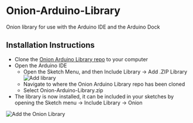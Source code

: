 # Onion-Arduino-Library
Onion library for use with the Arduino IDE and the Arduino Dock

## Installation Instructions
* Clone the [Onion Arduino Library repo](https://github.com/OnionIoT/Onion-Arduino-Library) to your computer
* Open the Arduino IDE
  * Open the Sketch Menu, and then Include Library -> Add .ZIP Library
  ![Add library](https://i.imgur.com/na7wNcY.png)
  * Navigate to where the Onion Arduino Library repo has been cloned
  * Select Onion-Arduino-Library.zip
* The library is now installed, it can be included in your sketches by opening the Sketch menu -> Include Library -> Onion 

![Add the Onion Library](https://i.imgur.com/MjYaLTO.png)
